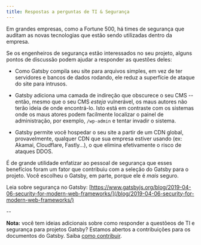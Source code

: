 ```yaml
---
title: Respostas a perguntas de TI & Segurança
---
```


Em grandes empresas, como a Fortune 500, há times de segurança que auditam as novas tecnologias que estão sendo utilizadas dentro da empresa.

Se os engenheiros de segurança estão interessados no seu projeto, alguns pontos de discussão podem ajudar a responder as questões deles:  

- Como Gatsby compila seu site para arquivos simples, em vez de ter servidores e bancos de dados rodando, ele reduz a superfície de ataque do site para intrusos.

- Gatsby adiciona uma camada de indireção que obscurece o seu CMS -- então, mesmo que o seu CMS _esteja_ vulnerável, os maus autores não terão ideia de onde encontrá-lo. Isto está em contraste com os sistemas onde os maus atores podem facilmente localizar o painel de administração, por exemplo, `/wp-admin` e tentar invadir o sistema.

- Gatsby permite você hospedar o seu site a partir de um CDN global, provavelmente, qualquer CDN que sua empresa estiver usando (ex: Akamai, Cloudflare, Fastly...), o que elimina efetivamente o risco de ataques DDOS.

É de grande utilidade enfatizar ao pessoal de segurança que esses benefícios foram um fator que contribuiu com a seleção do Gatsby para o projeto. Você escolheu o Gatsby, em parte, porque ele é _mais_ seguro.

Leia sobre segurança no Gatsby: [https://www.gatsbyjs.org/blog/2019-04-06-security-for-modern-web-frameworks/](/blog/2019-04-06-security-for-modern-web-frameworks/)

--

**Nota:** você tem ideias adicionais sobre como responder a questõeos de TI e segurança para projetos Gatsby? Estamos abertos a contribuições para os documentos do Gatsby. Saiba [como contribuir](/contributing/docs-contributions/).
